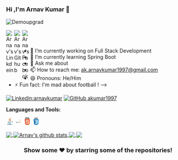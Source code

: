 ### Hi ,I'm Arnav Kumar 👋
<p align="left"> <img src="https://komarev.com/ghpvc/?username=Demoupgrad&label=Views&color=blue&style=plastic" alt="Demoupgrad" /> </p>


<a href="https://www.linkedin.com/in/arnav-kumar-a85a431b4/">
  <img align="left" alt="Arnav's Linkdein" width="22px" src="https://cdn.jsdelivr.net/npm/simple-icons@v3/icons/linkedin.svg" />
</a>
<a href="https://github.com/akumar1997">
  <img align="left" alt="Arnav's Github" width="22px" src="https://cdn.jsdelivr.net/npm/simple-icons@v3/icons/github.svg" />
</a>

</a>
<a href="https://www.facebook.com/profile.php?id=100027885379193">
  <img align="left" alt="Arnav's Facebook" width="22px" src="https://cdn.jsdelivr.net/npm/simple-icons@v3/icons/facebook.svg" />
</a>


<br/>
<br/>


- 🔭 I’m currently working on Full Stack Development
- 🌱 I’m currently learning Spring Boot
- 💬 Ask me about 
- 📫 How to reach me: ak.arnavkumar1997@gmail.com
- 😄 Pronouns: He/Him
- ⚡ Fun fact: I'm mad about football !
-->

[![Linkedin:arnavkumar ](https://img.shields.io/badge/-arnavkumar-blue?style=flat-square&logo=Linkedin&logoColor=white&link=https://www.linkedin.com/in/arnav-kumar-a85a431b4/)](https://www.linkedin.com/in/arnav-kumar-a85a431b4/)
[![GitHub akumar1997](https://img.shields.io/github/followers/akumar1997?label=follow&style=social)](https://github.com/akumar1997)



**Languages and Tools:**  

<code><img height="20" src="https://raw.githubusercontent.com/github/explore/80688e429a7d4ef2fca1e82350fe8e3517d3494d/topics/java/java.png"></code>
<code><img height="20" src="https://raw.githubusercontent.com/github/explore/80688e429a7d4ef2fca1e82350fe8e3517d3494d/topics/mysql/mysql.png"></code>
<code><img height="20" src="https://raw.githubusercontent.com/github/explore/80688e429a7d4ef2fca1e82350fe8e3517d3494d/topics/html/html.png"></code>
<code><img height="20" src="https://raw.githubusercontent.com/github/explore/80688e429a7d4ef2fca1e82350fe8e3517d3494d/topics/css/css.png"></code>

<a href="https://github.com/akumar1997">
  <img align="center" src="https://github-readme-stats.vercel.app/api/top-langs/?username=akumar1997&theme=dark&hide_langs_below=1" />
</a>
<a href="https://github.com/akumar1997">
 <img align="center" src="https://github-readme-stats.vercel.app/api?username=akumar1997&show_icons=true&theme=light&line_height=27" alt="Arnav's github stats"/>
</a>

<a href="https://github.com/akumar1997/FlightReservationSystemProject">
  <img align="center" src="https://github-readme-stats.vercel.app/api/pin/?username=akumar1997&repo=FlightReservationSystemProject&theme=dark" />

</a>
<a href="https://github.com/akumar1997/Ublog">
 <img align="center" src="https://github-readme-stats.vercel.app/api/pin/?username=akumar1997&repo=UBlog&theme=dark" />
</a>


<div align="center">

### Show some ❤️ by starring some of the repositories!

</div>

